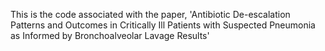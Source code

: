 This is the code associated with the paper, 'Antibiotic De-escalation Patterns and Outcomes in 
Critically Ill Patients with Suspected Pneumonia as Informed by Bronchoalveolar Lavage Results'
